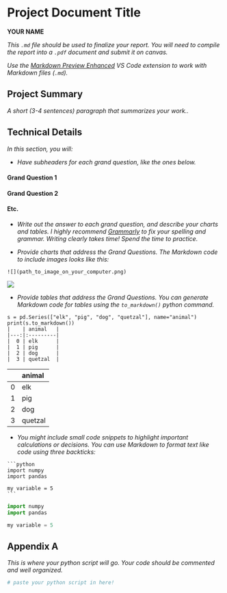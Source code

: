 # Project Document Title

__YOUR NAME__

_This `.md` file should be used to finalize your report. You will need to compile the report into a `.pdf` document and submit it on canvas._

_Use the [Markdown Preview Enhanced](https://marketplace.visualstudio.com/items?itemName=shd101wyy.markdown-preview-enhanced) VS Code extension to work with Markdown files (`.md`)._

## Project Summary

_A short (3-4 sentences) paragraph that summarizes your work.._

## Technical Details

_In this section, you will:_

- _Have subheaders for each grand question, like the ones below._

#### Grand Question 1
#### Grand Question 2
#### Etc.

- _Write out the answer to each grand question, and describe your charts and tables. I highly recommend [Grammarly](https://grammarly.com/) to fix your spelling and grammar. Writing clearly takes time! Spend the time to practice._  

- _Provide charts that address the Grand Questions. The Markdown code to include images looks like this:_

```
![](path_to_image_on_your_computer.png)
```

![](path_to_image_on_your_computer.png)

- _Provide tables that address the Grand Questions. You can generate Markdown code for tables using the `to_markdown()` python command._

```
s = pd.Series(["elk", "pig", "dog", "quetzal"], name="animal")
print(s.to_markdown())
|    | animal   |
|---:|:---------|
|  0 | elk      |
|  1 | pig      |
|  2 | dog      |
|  3 | quetzal  |
```

|    | animal   |
|---:|:---------|
|  0 | elk      |
|  1 | pig      |
|  2 | dog      |
|  3 | quetzal  |

- _You might include small code snippets to highlight important calculations or decisions. You can use Markdown to format text like code using three backticks:_

````
```python
import numpy
import pandas

my variable = 5
```
````

```python
import numpy
import pandas

my variable = 5
```


## Appendix A

_This is where your python script will go. Your code should be commented and well organized._

```python
# paste your python script in here!
```